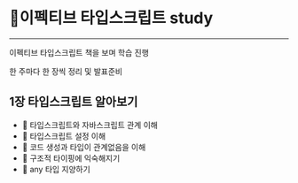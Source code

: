 
# 🎠이펙티브 타입스크립트 study
<hr/>
<p>이펙티브 타입스크립트 책을 보며 학습 진행</p>

한 주마다 한 장씩 정리 및 발표준비

## 1장 타입스크립트 알아보기
<ul>
  <li> 🍖 타입스크립트와 자바스크립트 관계 이해 </li>
  <li> 🍖 타입스크립트 설정 이해 </li>
  <li> 🍖 코드 생성과 타입이 관계없음을 이해 </li>
  <li> 🍖 구조적 타이핑에 익숙해지기 </li>
  <li> 🍖 any 타입 지양하기 </li>
</ul>

